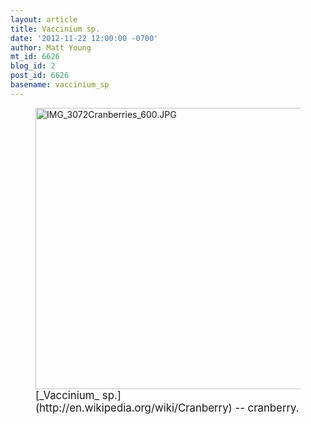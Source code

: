 ```yaml
---
layout: article
title: Vaccinium sp.
date: '2012-11-22 12:00:00 -0700'
author: Matt Young
mt_id: 6626
blog_id: 2
post_id: 6626
basename: vaccinium_sp
---
```

<figure>
<img src="{{ site.baseurl }}/uploads/2012/IMG_3072Cranberries_600.JPG" alt="IMG_3072Cranberries_600.JPG" width="600" height="450" />
<figcaption markdown="span">
<big>[_Vaccinium_ sp.](http://en.wikipedia.org/wiki/Cranberry) -- cranberry.</big>

</figcaption>
</figure>
